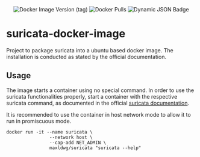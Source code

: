 <div align="center">
<img alt="Docker Image Version (tag)" src="https://img.shields.io/docker/v/maxldwg/bicep-suricata/latest?style=for-the-badge&logo=docker&label=Latest%20Version&link=https%3A%2F%2Fhub.docker.com%2Fr%2Fmaxldwg%2Fbicep-suricata">
<img alt="Docker Pulls" src="https://img.shields.io/docker/pulls/maxldwg/bicep-suricata?style=for-the-badge&logo=docker&logoColor=blue&link=https%3A%2F%2Fhub.docker.com%2Fr%2Fmaxldwg%2Fbicep-suricata">
<img alt="Dynamic JSON Badge" src="https://img.shields.io/badge/dynamic/json?url=https%3A%2F%2Fapi.github.com%2Frepos%2Fmaldwg%2Fsuricata-docker-image%2Factions%2Fworkflows%2Fon_schedule.yaml%2Fruns%3Fstatus%3Dcompleted%26per_page%3D1&query=workflow_runs%5B0%5D.run_started_at&style=for-the-badge&label=Last%20Pipeline%20Run">
</div>


# suricata-docker-image

Project to package suricata into a ubuntu based docker image.
The installation is conducted as stated by the official documentation.

## Usage

The image starts a container using no special command. In order to use the suricata functionalities properly, start a container with the respective suricata command, as documented in the official [suricata documentation](https://docs.suricata.io/en/latest/). 


It is recommended to use the container in host network mode to allow it to run in promiscuous mode. 

```
docker run -it --name suricata \
                --network host \
                --cap-add NET_ADMIN \
                maxldwg/suricata "suricata --help"
```